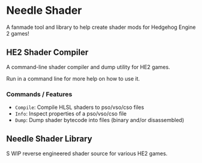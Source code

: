 # Needle Shader
A fanmade tool and library to help create shader mods for Hedgehog Engine 2 games!

## HE2 Shader Compiler
A command-line shader compiler and dump utility for HE2 games.

Run in a command line for more help on how to use it.

### Commands / Features
- `Compile`: Compile HLSL shaders to pso/vso/cso files
- `Info`: Inspect properties of a pso/vso/cso file
- `Dump`: Dump shader bytecode into files (binary and/or disassembled)


## Needle Shader Library
S WIP reverse engineered shader source for various HE2 games.

